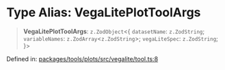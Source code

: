 # Type Alias: VegaLitePlotToolArgs

> **VegaLitePlotToolArgs**: `z.ZodObject`\<\{ `datasetName`: `z.ZodString`; `variableNames`: `z.ZodArray`\<`z.ZodString`\>; `vegaLiteSpec`: `z.ZodString`; \}\>

Defined in: [packages/tools/plots/src/vegalite/tool.ts:8](https://github.com/GeoDaCenter/openassistant/blob/28e38a23cf528ccfe10391135d12fba8d3e385da/packages/tools/plots/src/vegalite/tool.ts#L8)
